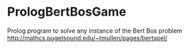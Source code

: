 # PrologBertBosGame
Prolog program to solve any instance of the Bert Bos problem http://mathcs.pugetsound.edu/~tmullen/pages/bertspel/
